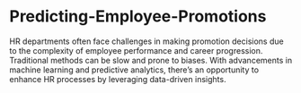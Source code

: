 # Predicting-Employee-Promotions
HR departments often face challenges in making promotion decisions due to the complexity of employee performance and career progression. Traditional methods can be slow and prone to biases. With advancements in machine learning and predictive analytics, there’s an opportunity to enhance HR processes by leveraging data-driven insights.
